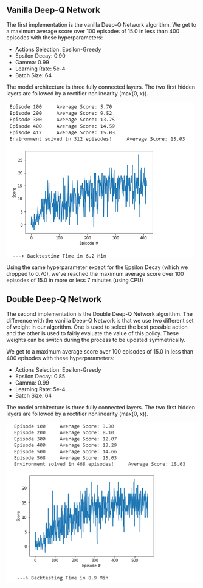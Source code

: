 ## Vanilla Deep-Q Network

The first implementation is the vanilla Deep-Q Network algorithm.
We get to a maximum average score over 100 episodes of 15.0 in less than 400 episodes with these hyperparameters:
  * Actions Selection: Epsilon-Greedy
  * Epsilon Decay: 0.90
  * Gamma: 0.99
  * Learning Rate: 5e-4
  * Batch Size: 64

The model architecture is three fully connected layers. The two first hidden layers are followed by a rectifier nonlinearity (max(0, x)).

![alt text](https://github.com/mwlussier/Navigation-Udacity/blob/master/images/dqn.PNG)


Using the same hyperparameter except for the Epsilon Decay (which we dropped to 0.70), we've reached the maximum average score over 100 episodes of 15.0 in more or less 7 minutes (using CPU)


## Double Deep-Q Network

The second implementation is the Double Deep-Q Network algorithm.
The difference with the vanilla Deep-Q Network is that we use two different set of weight in our algorithm. One is used to select the best possible action and the other is used to fairly evaluate the value of this policy. These weights can be switch during the process to be updated symmetrically.

We get to a maximum average score over 100 episodes of 15.0 in less than 400 episodes with these hyperparameters:
  * Actions Selection: Epsilon-Greedy
  * Epsilon Decay: 0.85 
  * Gamma: 0.99
  * Learning Rate: 5e-4
  * Batch Size: 64
  
The model architecture is three fully connected layers. The two first hidden layers are followed by a rectifier nonlinearity (max(0, x)).

![alt text](https://github.com/mwlussier/Navigation-Udacity/blob/master/images/ddqn.PNG)
